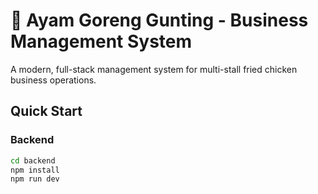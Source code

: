 # 🍗 Ayam Goreng Gunting - Business Management System

A modern, full-stack management system for multi-stall fried chicken business operations.

## Quick Start

### Backend
```bash
cd backend
npm install
npm run dev